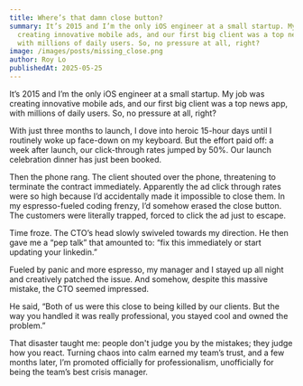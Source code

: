 ```yaml
---
title: Where’s that damn close button?
summary: It’s 2015 and I’m the only iOS engineer at a small startup. My job was
  creating innovative mobile ads, and our first big client was a top news app,
  with millions of daily users. So, no pressure at all, right?
image: /images/posts/missing_close.png
author: Roy Lo
publishedAt: 2025-05-25
---
```

It’s 2015 and I’m the only iOS engineer at a small startup. My job was creating innovative mobile ads, and our first big client was a top news app, with millions of daily users. So, no pressure at all, right?

With just three months to launch, I dove into heroic 15-hour days until I routinely woke up face-down on my keyboard. But the effort paid off: a week after launch, our click-through rates jumped by 50%. Our launch celebration dinner has just been booked.

Then the phone rang. The client shouted over the phone, threatening to terminate the contract immediately. Apparently the ad click through rates were so high because I’d accidentally made it impossible to close them. In my espresso-fueled coding frenzy, I’d somehow erased the close button. The customers were literally trapped, forced to click the ad just to escape.

Time froze. The CTO’s head slowly swiveled towards my direction. He then gave me a “pep talk” that amounted to: “fix this immediately or start updating your linkedin.”

Fueled by panic and more espresso, my manager and I stayed up all night and creatively patched the issue. And somehow, despite this massive mistake, the CTO seemed impressed.

He said, “Both of us were this close to being killed by our clients. But the way you handled it was really professional, you stayed cool and owned the problem.”

That disaster taught me: people don't judge you by the mistakes; they judge how you react. Turning chaos into calm earned my team’s trust, and a few months later, I’m promoted officially for professionalism, unofficially for being the team’s best crisis manager.